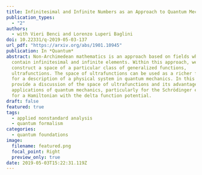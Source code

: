 ```yaml
---
title: Infinitesimal and Infinite Numbers as an Approach to Quantum Mechanics
publication_types:
  - "2"
authors:
  - with Vieri Benci and Lorenzo Luperi Baglini
doi: 10.22331/q-2019-05-03-137
url_pdf: "https://arxiv.org/abs/1901.10945"
publication: In *Quantum*
abstract: Non-Archimedean mathematics is an approach based on fields which
  contain infinitesimal and infinite elements. Within this approach, we
  construct a space of a particular class of generalized functions,
  ultrafunctions. The space of ultrafunctions can be used as a richer framework
  for a description of a physical system in quantum mechanics. In this paper, we
  provide a discussion of the space of ultrafunctions and its advantages in the
  applications of quantum mechanics, particularly for the Schrödinger equation
  for a Hamiltonian with the delta function potential.
draft: false
featured: true
tags:
  - applied nonstandard analysis
  - quantum formalism
categories:
  - quantum foundations
image:
  filename: featured.png
  focal_point: Right
  preview_only: true
date: 2019-05-03T15:22:31.119Z
---
```

